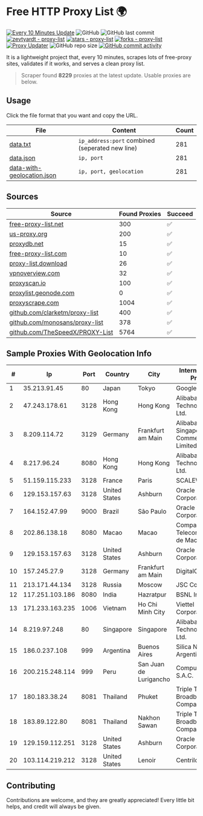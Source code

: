 
# Free HTTP Proxy List 🌍

[![Every 10 Minutes Update](https://github.com/mertguvencli/http-proxy-list/actions/workflows/main.yml/badge.svg?branch=main)](https://github.com/mertguvencli/http-proxy-list/actions/workflows/main.yml)
![GitHub](https://img.shields.io/github/license/mertguvencli/http-proxy-list)
![GitHub last commit](https://img.shields.io/github/last-commit/mertguvencli/http-proxy-list)
[![zevtyardt - proxy-list](https://img.shields.io/static/v1?label=zevtyardt&message=proxy-list&color=blue&logo=github)](https://github.com/zevtyardt/proxy-list "Go to GitHub repo")
[![stars - proxy-list](https://img.shields.io/github/stars/zevtyardt/proxy-list?style=social)](https://github.com/zevtyardt/proxy-list)
[![forks - proxy-list](https://img.shields.io/github/forks/zevtyardt/proxy-list?style=social)](https://github.com/zevtyardt/proxy-list)
[![Proxy Updater](https://github.com/zevtyardt/proxy-list/workflows/Proxy%20Updater/badge.svg)](https://github.com/zevtyardt/proxy-list/actions?query=workflow:"Proxy+Updater")
![GitHub repo size](https://img.shields.io/github/repo-size/zevtyardt/proxy-list)
[![GitHub commit activity](https://img.shields.io/github/commit-activity/m/zevtyardt/proxy-list?logo=commits)](https://github.com/zevtyardt/proxy-list/commits/main)

It is a lightweight project that, every 10 minutes, scrapes lots of free-proxy sites, validates if it works, and serves a clean proxy list.

> Scraper found **8229** proxies at the latest update. Usable proxies are below.

## Usage

Click the file format that you want and copy the URL.

|File|Content|Count|
|----|-------|-----|
|[data.txt](https://raw.githubusercontent.com/mertguvencli/http-proxy-list/main/proxy-list/data.txt)|`ip_address:port` combined (seperated new line)|281|
|[data.json](https://raw.githubusercontent.com/mertguvencli/http-proxy-list/main/proxy-list/data.json)|`ip, port`|281|
|[data-with-geolocation.json](https://raw.githubusercontent.com/mertguvencli/http-proxy-list/main/proxy-list/data-with-geolocation.json)|`ip, port, geolocation`|281|

## Sources

|Source|Found Proxies|Succeed|
|------|-------------|-------|
|[free-proxy-list.net](https://free-proxy-list.net)|300|✅|
|[us-proxy.org](https://www.us-proxy.org)|200|✅|
|[proxydb.net](http://proxydb.net)|15|✅|
|[free-proxy-list.com](https://free-proxy-list.com/?page=&port=&type%5B%5D=http&type%5B%5D=https&up_time=0&search=Search)|10|✅|
|[proxy-list.download](https://www.proxy-list.download/HTTP)|26|✅|
|[vpnoverview.com](https://vpnoverview.com/privacy/anonymous-browsing/free-proxy-servers)|32|✅|
|[proxyscan.io](https://www.proxyscan.io)|100|✅|
|[proxylist.geonode.com](https://proxylist.geonode.com/api/proxy-list?limit=300&page=1&sort_by=lastChecked&sort_type=desc&protocols=http,https)|0|✅|
|[proxyscrape.com](https://api.proxyscrape.com/v2/?request=displayproxies&protocol=http&timeout=10000&country=all&ssl=all&anonymity=all)|1004|✅|
|[github.com/clarketm/proxy-list](https://raw.githubusercontent.com/clarketm/proxy-list/master/proxy-list-raw.txt)|400|✅|
|[github.com/monosans/proxy-list](https://raw.githubusercontent.com/monosans/proxy-list/main/proxies/http.txt)|378|✅|
|[github.com/TheSpeedX/PROXY-List](https://raw.githubusercontent.com/TheSpeedX/PROXY-List/master/http.txt)|5764|✅|


## Sample Proxies With Geolocation Info

|#|Ip|Port|Country|City|Internet Service Provider|
|-|--|----|-------|----|-------------------------|
|1|35.213.91.45|80|Japan|Tokyo|Google LLC|
|2|47.243.178.61|3128|Hong Kong|Hong Kong|Alibaba (US) Technology Co., Ltd.|
|3|8.209.114.72|3129|Germany|Frankfurt am Main|Alibaba.com Singapore E-Commerce Private Limited|
|4|8.217.96.24|8080|Hong Kong|Hong Kong|Alibaba (US) Technology Co., Ltd.|
|5|51.159.115.233|3128|France|Paris|SCALEWAY|
|6|129.153.157.63|3128|United States|Ashburn|Oracle Corporation|
|7|164.152.47.99|9000|Brazil|São Paulo|Oracle Corporation|
|8|202.86.138.18|8080|Macao|Macao|Companhia de Telecomunicacoes de Macau|
|9|129.153.157.63|3128|United States|Ashburn|Oracle Corporation|
|10|157.245.27.9|3128|Germany|Frankfurt am Main|DigitalOcean, LLC|
|11|213.171.44.134|3128|Russia|Moscow|JSC Comcor|
|12|117.251.103.186|8080|India|Hazratpur|BSNL Internet|
|13|171.233.163.235|1006|Vietnam|Ho Chi Minh City|Viettel Corporation|
|14|8.219.97.248|80|Singapore|Singapore|Alibaba (US) Technology Co., Ltd.|
|15|186.0.237.108|999|Argentina|Buenos Aires|Silica Networks Argentina S.A.|
|16|200.215.248.114|999|Peru|San Juan de Lurigancho|Compunetwork S.A.C.|
|17|180.183.38.24|8081|Thailand|Phuket|Triple T Broadband Public Company Limited|
|18|183.89.122.80|8081|Thailand|Nakhon Sawan|Triple T Broadband Public Company Limited|
|19|129.159.112.251|3128|United States|Ashburn|Oracle Corporation|
|20|103.114.219.212|3128|United States|Lenoir|Centrilogic, Inc.|



## Contributing

Contributions are welcome, and they are greatly appreciated! Every
little bit helps, and credit will always be given.


